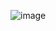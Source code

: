 ![image](https://github.com/aye-nyeinSan/BMI_calculator/assets/56792505/a0ba5de0-488a-4655-a646-7a845a4f27e4)

